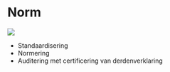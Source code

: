 # Norm

![](/Users/reneh/dizra/docs/.gitbook/assets/norm.svg)

- Standaardisering
- Normering
- Auditering met certificering van derdenverklaring

